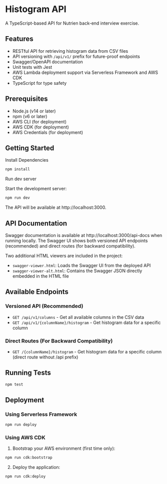 # Histogram API

A TypeScript-based API for Nutrien back-end interview exercise.

## Features

- RESTful API for retrieving histogram data from CSV files
- API versioning with `/api/v1/` prefix for future-proof endpoints
- Swagger/OpenAPI documentation
- Unit tests with Jest
- AWS Lambda deployment support via Serverless Framework and AWS CDK
- TypeScript for type safety

## Prerequisites

- Node.js (v14 or later)
- npm (v6 or later)
- AWS CLI (for deployment)
- AWS CDK (for deployment)
- AWS Credentials (for deployment)

## Getting Started

Install Dependencies 

```bash
npm install
```

Run dev server

Start the development server:

```bash
npm run dev
```

The API will be available at http://localhost:3000.

## API Documentation

Swagger documentation is available at http://localhost:3000/api-docs when running locally. The Swagger UI shows both versioned API endpoints (recommended) and direct routes (for backward compatibility).

Two additional HTML viewers are included in the project:
- `swagger-viewer.html`: Loads the Swagger UI from the deployed API
- `swagger-viewer-alt.html`: Contains the Swagger JSON directly embedded in the HTML file

## Available Endpoints

### Versioned API (Recommended)

- `GET /api/v1/columns` - Get all available columns in the CSV data
- `GET /api/v1/{columnName}/histogram` - Get histogram data for a specific column

### Direct Routes (For Backward Compatibility)

- `GET /{columnName}/histogram` - Get histogram data for a specific column (direct route without /api prefix)

## Running Tests

```bash
npm test
```

## Deployment

### Using Serverless Framework

```bash
npm run deploy
```

### Using AWS CDK

1. Bootstrap your AWS environment (first time only):

```bash
npm run cdk:bootstrap
```

2. Deploy the application:

```bash
npm run cdk:deploy
```
